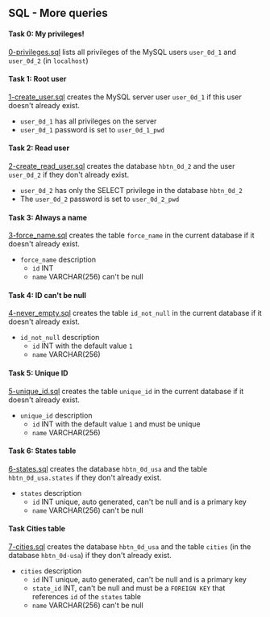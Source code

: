 ## SQL - More queries

#### Task 0: My privileges!
[0-privileges.sql](0-privileges.sql) lists all privileges of the MySQL users `user_0d_1` and `user_0d_2` (in `localhost`)

#### Task 1: Root user
[1-create_user.sql](1-create_user.sql) creates the MySQL server user `user_0d_1` if this user doesn't already exist.
- `user_0d_1` has all privileges on the server
- `user_0d_1` password is set to `user_0d_1_pwd`

#### Task 2: Read user
[2-create_read_user.sql](2-create_read_user.sql) creates the database `hbtn_0d_2` and the user `user_0d_2` if they don't already exist.
- `user_0d_2` has only the SELECT privilege in the database `hbtn_0d_2`
- The `user_0d_2` password is set to `user_0d_2_pwd`

#### Task 3: Always a name
[3-force_name.sql](3-force_name.sql) creates the table `force_name` in the current database if it doesn't already exist.
- `force_name` description
	- `id` INT
	- `name` VARCHAR(256) can't be null

#### Task 4: ID can't be null
[4-never_empty.sql](4-never_empty.sql) creates the table `id_not_null` in the current database if it doesn't already exist.
- `id_not_null` description
	- `id` INT with the default value `1`
	- `name` VARCHAR(256)

#### Task 5: Unique ID
[5-unique_id.sql](5-unique_id.sql) creates the table `unique_id` in the current database if it doesn't already exist.
- `unique_id` description
	- `id` INT with the default value `1` and must be unique
	- `name` VARCHAR(256)

#### Task 6: States table
[6-states.sql](6-states.sql) creates the database `hbtn_0d_usa` and the table `hbtn_0d_usa.states` if they don't already exist.
- `states` description
	- `id` INT unique, auto generated, can't be null and is a primary key
	- `name` VARCHAR(256) can't be null

#### Task Cities table
[7-cities.sql](7-cities.sql) creates the database `hbtn_0d_usa` and the table `cities` (in the database `hbtn_0d-usa`) if they don't already exist.
- `cities` description
	- `id` INT unique, auto generated, can't be null and is a primary key
	- `state_id` INT, can't be null and must be a `FOREIGN KEY` that references `id` of the `states` table
	- `name` VARCHAR(256) can't be null

